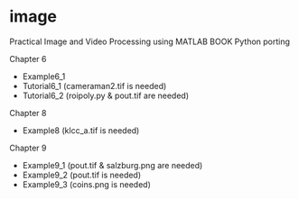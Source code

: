 # image

Practical Image and Video Processing using MATLAB BOOK
Python porting

Chapter 6
- Example6_1
- Tutorial6_1 (cameraman2.tif is needed)
- Tutorial6_2 (roipoly.py & pout.tif are needed)

Chapter 8
- Example8 (klcc_a.tif is needed)

Chapter 9
- Example9_1 (pout.tif & salzburg.png are needed)
- Example9_2 (pout.tif is needed)
- Example9_3 (coins.png is needed)
